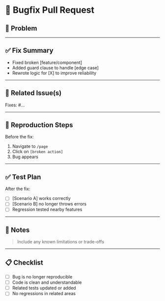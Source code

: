 # 🐛 Bugfix Pull Request

## 🐞 Problem

<!-- Describe the bug: symptoms, where it occurs, and any known cause -->

---

## ✅ Fix Summary

<!-- What did you change to fix the bug? -->

- Fixed broken [feature/component]
- Added guard clause to handle [edge case]
- Rewrote logic for [X] to improve reliability

---

## 🧩 Related Issue(s)

Fixes: #...

---

## 🧪 Reproduction Steps

Before the fix:

1. Navigate to `/page`
2. Click on `[broken action]`
3. Bug appears

---

## ✅ Test Plan

After the fix:

- [ ] [Scenario A] works correctly
- [ ] [Scenario B] no longer throws errors
- [ ] Regression tested nearby features

---

## 🧠 Notes

> Include any known limitations or trade-offs

---

## 📋 Checklist

- [ ] Bug is no longer reproducible
- [ ] Code is clean and understandable
- [ ] Related tests updated or added
- [ ] No regressions in related areas
